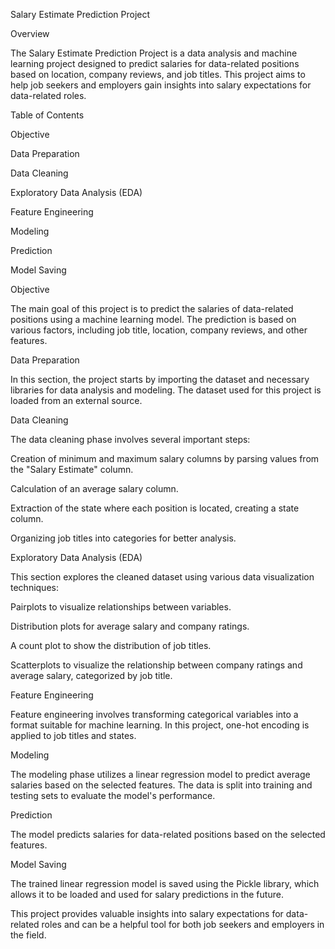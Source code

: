 Salary Estimate Prediction Project

Overview

The Salary Estimate Prediction Project is a data analysis and machine learning project designed to predict salaries for data-related positions based on location, company reviews, and job titles. This project aims to help job seekers and employers gain insights into salary expectations for data-related roles.

Table of Contents

Objective

Data Preparation

Data Cleaning

Exploratory Data Analysis (EDA)

Feature Engineering

Modeling

Prediction

Model Saving

Objective

The main goal of this project is to predict the salaries of data-related positions using a machine learning model. The prediction is based on various factors, including job title, location, company reviews, and other features.

Data Preparation

In this section, the project starts by importing the dataset and necessary libraries for data analysis and modeling. The dataset used for this project is loaded from an external source.

Data Cleaning

The data cleaning phase involves several important steps:

Creation of minimum and maximum salary columns by parsing values from the "Salary Estimate" column.

Calculation of an average salary column.

Extraction of the state where each position is located, creating a state column.

Organizing job titles into categories for better analysis.

Exploratory Data Analysis (EDA)

This section explores the cleaned dataset using various data visualization techniques:

Pairplots to visualize relationships between variables.

Distribution plots for average salary and company ratings.

A count plot to show the distribution of job titles.

Scatterplots to visualize the relationship between company ratings and average salary, categorized by job title.

Feature Engineering

Feature engineering involves transforming categorical variables into a format suitable for machine learning. In this project, one-hot encoding is applied to job titles and states.

Modeling

The modeling phase utilizes a linear regression model to predict average salaries based on the selected features. The data is split into training and testing sets to evaluate the model's performance.

Prediction

The model predicts salaries for data-related positions based on the selected features.

Model Saving

The trained linear regression model is saved using the Pickle library, which allows it to be loaded and used for salary predictions in the future.

This project provides valuable insights into salary expectations for data-related roles and can be a helpful tool for both job seekers and employers in the field.
